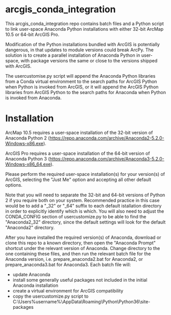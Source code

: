 # arcgis_conda_integration
This arcgis_conda_integration repo contains batch files and a Python script to link user-space Anaconda Python installations with either 32-bit ArcMap 10.5 or 64-bit ArcGIS Pro.

Modification of the Python installations bundled with ArcGIS is potentially dangerous, in that updates to module versions could break ArcPy. The solution is to create a parallel installation of Anaconda Python in user-space, with package versions the same or close to the versions shipped with ArcGIS. 

The usercustomise.py script will append the Anaconda Python libraries from a Conda virtual environment to the search paths for ArcGIS Python when Python is invoked from ArcGIS, or it will append the ArcGIS Python libraries from ArcGIS Python to the search paths for Anaconda when Python is invoked from Anaconda.

# Installation
ArcMap 10.5 requires a user-space installation of the 32-bit version of Anaconda Python 2 (https://repo.anaconda.com/archive/Anaconda2-5.2.0-Windows-x86.exe).

ArcGIS Pro  requires a user-space installation of the 64-bit version of Anaconda Python 3 (https://repo.anaconda.com/archive/Anaconda3-5.2.0-Windows-x86_64.exe).

Please perform the required user-space installation(s) for your version(s) of ArcGIS, selecting the "Just Me" option and accepting all other default options.

Note that you will need to separate the 32-bit and 64-bit versions of Python 2 if you require both on your system. Recommended practice in this case would be to add a "_32" or "_64" suffix to each default istallation directory in order to explicitly identify which is which. You will also need to adjust the CONDA_CONFIG section of usercustomize.py to be able to find the "Anaconda2_32" directory, since the default settings will look for the default "Anaconda2" directory.

After you have installed the required version(s) of Anaconda, download or clone this repo to a known directory, then open the "Anaconda Prompt" shortcut under the relevant version of Anaconda. Change directory to the one containing these files, and then run the relevant batch file for the Anaconda version, i.e. prepare_anaconda2.bat for Anaconda2, or prepare_anaconda3.bat for Anaconda3. Each batch file will:
- update Anaconda
- install some generally useful packages not included in the initial Anaconda installation
- create a virtual environment for ArcGIS compatibility
- copy the usercustomize.py script to C:\Users\%username%\AppData\Roaming\Python\Python36\site-packages
